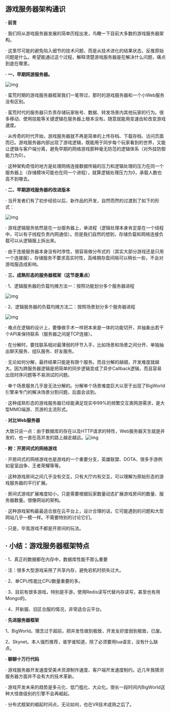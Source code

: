 ## **游戏服务器架构通识**

**· 前言**

· 我们将从游戏服务器发展的简单历程出发，鸟瞰一下目前大多数的游戏服务器架构。

· 这里尽可能的避免陷入细节的技术问题，而是从技术进化的结果状态，反推原始问题是什么。希望能通过这个过程，解释清楚游戏服务器是在解决什么问题，痛点到底在哪里。

**· 一、早期网游服务器。**



![img](https://pic4.zhimg.com/80/v2-d0d7eed73b05de796146c3a8c621adcc_1440w.jpg)



· 蛮荒时期的游戏服务器框架我们一笔带过，那时的游戏服务器和一个小Web服务没有区别。

· 蛮荒时代的服务器只负责存储玩家账号、数据、转发场景内其他玩家的行为。很多移动、使用技能等关键逻辑在服务器上根本没有。随意就能用变速齿轮改变游戏速度。

· 从传奇的时代开始，游戏服务器就不再是简单的上传存档、下载存档、访问页面而已。游戏服务器内部出现了游戏逻辑，既能用于同步每个玩家看到的世界，又能让逻辑与客户端分离，避免早期的网络游戏那种毫无防范的逻辑体系（对外挂防御能力为0）。

· 这种架构奇怪的地方是处理网络连接数据传输的压力和逻辑处理的压力在同一个服务器上（存储模块可能也在同一个进程），就算逻辑处理压力为0，承载人数也高不到哪去。

**· 二、早期游戏服务器的改进版本**

· 当开发者们有了初步经验以后，新作品的开发，自然而然的过渡到了如下的形式：

![img](https://pic1.zhimg.com/80/v2-4c91ae5157453352ee6a9e00f8ef834a_1440w.jpg)



· 游戏逻辑服务依然是在一台服务器上，单进程（逻辑处理本身肯定是在一个线程中，可以有子线程负责内网通信）。但是我们自然的想到，存储负载和网络连接负载可以从逻辑服上拆出来。

· 由于连接服务器本身没有时序性，很容易做分布式的（其实大部分游戏还是只用一个连接服），存储服务不要求高实时性，高峰期存盘间隔可以稍长一些，不会对游戏服造成影响。

· **三、成熟形态的服务器框架（这节是重点）**

· 1、逻辑服务器的负载均摊方法一：按照功能划分多个服务器进程

![img](https://pic2.zhimg.com/80/v2-83d176b88c6ffcf64211a8d34ba9d842_1440w.jpg)



· 2、逻辑服务器的负载均摊方法二：按照场景划分多个服务器进程

![img](https://pic3.zhimg.com/80/v2-3c87d414d04a2ab57c24f6bb78af5d45_1440w.jpg)



· 难点在逻辑的设计上，要像做手术一样把本来是一体的功能切开，并抽象出若干个API来保持联系（服务器之间是TCP连接）。

· 在分解时，要找联系相对最薄弱的环节入手，比如场景和场景之间分开、单独抽出聊天服务、组队服务、好友服务。

· 无论如何分解，最终结果只能是有限个服务。而且分解的越细，开发难度就越大。因为跨服务器逻辑是把简单的同步逻辑变成了异步Callback逻辑，而且容易出现时序问题等不易测试的问题。

· 单个场景服务几乎是无法分解的。分解单个场景难度巨大以至于出现了BigWorld引擎来专门的解决场景分割问题，后面会谈到。

· 这种成熟形态的游戏服务器已经能满足现实中99%的频繁交互类网游需求，是大型MMO端游、页游的主流形式。

**· 对比Web服务器**

大致只说一点：由于数据库的存在以及HTTP请求的特性，Web服务器天生就是并发的，也一直在高并发的路上越走越远。![img](https://pic2.zhimg.com/80/v2-e465c12055355c1170130c7c9602a9d2_1440w.jpg)



**· 附：开房间式的网络游戏**



· 开房间式的网络游戏也是游戏的一个重要分支，英雄联盟、DOTA、很多手游例如皇室战争、王者荣耀等等。

· 这种游戏房间之间几乎没有交互，只有大厅内有交互，可以理解为原始形态的游戏服务器的平行扩展。

· 房间式游戏扩展难度较小，只是需要根据玩家数量动态扩展游戏房间的数量、服务器数量。很像网站的架构。

· 这种游戏架构最最适合放在云平台上，设计合理的话，它可能遇到的问题和大型网站几乎一模一样。不需要特别的讨论它们。

· 只是，毕竟游戏不都是开房间的玩法。

## **· 小结：游戏服务器框架特点**

· 1、真正的数据都在内存中，数据库性能不那么重要

· 注：很多大型游戏采用了共享内存，避免宕机时损失过大。

· 2、单CPU性能比CPU数量重要的多。

· 3、目前有很多游戏，特别是手游，使用Redis读写代替内存读写，甚至也有用Mongo的。

· 4、开新服、旧区合服的情况，非常适合云平台。

**· 先进服务器框架**

1、BigWorld。理念过于超前，把并发性做到极致，开发友好度弱到极致，已废。

2、Skynet。本人强烈推荐，谁学谁知道，除了必须要用lua语言，没有什么缺点。



**· 聊聊十万行代码**

· 游戏服务器开发速度受美术资源制作速度、客户端开发速度制约。近几年我猜测服务器方面并不会有大的技术革新。

· 游戏开发未来的趋势是多元化、低门槛化、大众化。很长一段时间内BigWorld这种大怪兽级别的引擎不会再崛起。

· 分布式框架的崛起时间点，无论如何，也在VR技术成熟之后了。